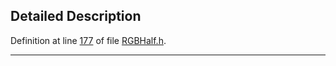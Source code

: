 ## Detailed Description

Definition at line <a href="RGBHalf_8h-source.md#l00177" class="el">177</a> of file <a href="RGBHalf_8h-source.md" class="el">RGBHalf.h</a>.

------------------------------------------------------------------------

